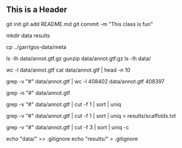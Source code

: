 ## This is a Header

git init
git add README.md 
git commit -m "This class is fun"

mkdir data results

cp ../garrigos-data/meta

ls -lh data/annot.gtf.gz
gunzip data/annot.gtf.gz
ls -lh data/

wc -l data/annot.gtf
cat data/annot.gtf | head -n 10

grep -v "#"  data/annot.gtf | wc -l
408402 data/annot.gtf
408397

grep -n "#"  data/annot.gtf

grep -v "#" data/annot.gtf | cut -f 1 | sort | uniq

grep -v "#" data/annot.gtf | cut -f 1 | sort | uniq > results/scaffolds.txt

grep -v "#" data/annot.gtf | cut -f 3 | sort | uniq -c

echo "data/" >> .gitignore
echo "results/" > .gitignore


